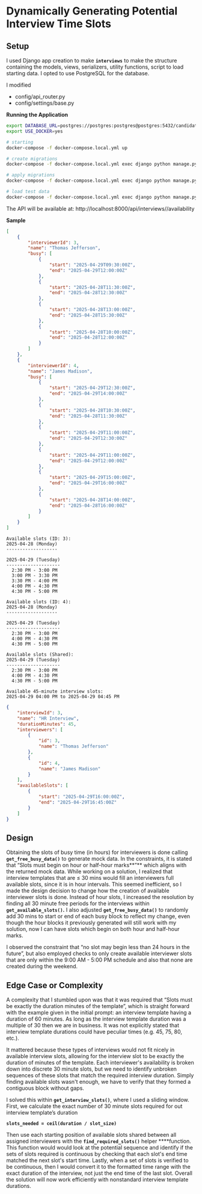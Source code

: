 # Dynamically Generating Potential Interview Time Slots

## Setup

I used Django app creation to make **`interviews`** to make the structure containing the models, views, serializers, utility functions, script to load starting data. I opted to use PostgreSQL for the database.

I modified

- config/api_router.py
- config/settings/base.py

**Running the Application**

```bash
export DATABASE_URL=postgres://postgres:postgres@postgres:5432/candidate_fyi_takehome_project
export USE_DOCKER=yes

# starting
docker-compose -f docker-compose.local.yml up

# create migrations
docker-compose -f docker-compose.local.yml exec django python manage.py makemigrations interviews

# apply migrations
docker-compose -f docker-compose.local.yml exec django python manage.py migrate

# load test data
docker-compose -f docker-compose.local.yml exec django python manage.py load_interviewers
```

The API will be available at: http://localhost:8000/api/interviews/<id>/availability

**Sample**

```json
[
    {
        "interviewerId": 3,
        "name": "Thomas Jefferson",
        "busy": [
            {
                "start": "2025-04-29T09:30:00Z",
                "end": "2025-04-29T12:00:00Z"
            },
            {
                "start": "2025-04-28T11:30:00Z",
                "end": "2025-04-28T12:30:00Z"
            },
            {
                "start": "2025-04-28T13:00:00Z",
                "end": "2025-04-28T15:30:00Z"
            },
            {
                "start": "2025-04-28T10:00:00Z",
                "end": "2025-04-28T12:00:00Z"
            }
        ]
    },
    {
        "interviewerId": 4,
        "name": "James Madison",
        "busy": [
            {
                "start": "2025-04-29T12:30:00Z",
                "end": "2025-04-29T14:00:00Z"
            },
            {
                "start": "2025-04-28T10:30:00Z",
                "end": "2025-04-28T11:30:00Z"
            },
            {
                "start": "2025-04-29T11:00:00Z",
                "end": "2025-04-29T12:30:00Z"
            },
            {
                "start": "2025-04-29T11:00:00Z",
                "end": "2025-04-29T12:00:00Z"
            },
            {
                "start": "2025-04-29T15:00:00Z",
                "end": "2025-04-29T16:00:00Z"
            },
            {
                "start": "2025-04-28T14:00:00Z",
                "end": "2025-04-28T16:00:00Z"
            }
        ]
    }
]
```

```
Available slots (ID: 3):
2025-04-28 (Monday)
-------------------

2025-04-29 (Tuesday)
--------------------
  2:30 PM - 3:00 PM
  3:00 PM - 3:30 PM
  3:30 PM - 4:00 PM
  4:00 PM - 4:30 PM
  4:30 PM - 5:00 PM

Available slots (ID: 4):
2025-04-28 (Monday)
-------------------

2025-04-29 (Tuesday)
--------------------
  2:30 PM - 3:00 PM
  4:00 PM - 4:30 PM
  4:30 PM - 5:00 PM

Available slots (Shared):
2025-04-29 (Tuesday)
--------------------
  2:30 PM - 3:00 PM
  4:00 PM - 4:30 PM
  4:30 PM - 5:00 PM

Available 45-minute interview slots:
2025-04-29 04:00 PM to 2025-04-29 04:45 PM
```

```json
{
    "interviewId": 3,
    "name": "HR Interview",
    "durationMinutes": 45,
    "interviewers": [
        {
            "id": 3,
            "name": "Thomas Jefferson"
        },
        {
            "id": 4,
            "name": "James Madison"
        }
    ],
    "availableSlots": [
        {
            "start": "2025-04-29T16:00:00Z",
            "end": "2025-04-29T16:45:00Z"
        }
    ]
}
```

## Design

Obtaining the slots of busy time (in hours) for interviewers is done calling **`get_free_busy_data()`** to generate mock data. In the constraints, it is stated that “Slots must begin on hour or half-hour marks**”** which aligns with the returned mock data. While working on a solution, I realized that interview templates that are ≤ 30 mins would fill an interviewers full available slots, since it is in hour intervals. This seemed inefficient, so I made the design decision to change how the creation of available interviewer slots is done. Instead of hour slots, I increased the resolution by finding all 30 minute free periods for the interviews within **`get_available_slots()`.** I also adjusted **`get_free_busy_data()`** to randomly add 30 mins to start or end of each busy block to reflect my change, even though the hour blocks it previously generated will still work with my solution, now I can have slots which begin on both hour and half-hour marks. 

I observed the constraint that “no slot may begin less than 24 hours in the future”, but also employed checks to only create available interviewer slots that are only within the 9:00 AM - 5:00 PM schedule and also that none are created during the weekend. 

## Edge Case or Complexity

A complexity that I stumbled upon was that it was required that “Slots must be exactly the duration minutes of the template”, which is straight forward with the example given in the initial prompt: an interview template having a duration of 60 minutes. As long as the interview template duration was a multiple of 30 then we are in business. It was not explicitly stated that interview template durations could have peculiar times (e.g. 45, 75, 80, etc.). 

It mattered because these types of interviews would not fit nicely in available interview slots, allowing for the interview slot to be exactly the duration of minutes of the template. Each interviewer's availability is broken down into discrete 30 minute slots, but we need to identify unbroken sequences of these slots that match the required interview duration. Simply finding available slots wasn't enough, we have to verify that they formed a contiguous block without gaps.

I solved this within **`get_interview_slots()`**, where I used a sliding window. First, we calculate the exact number of 30 minute slots required for out interview template’s duration 

**`slots_needed = ceil(duration / slot_size)`**

Then use each starting position of available slots shared between all assigned interviewers with the **`find_required_slots()`**  helper ****function. This function would would look at the potential sequence and identify if the sets of slots required is continuous by checking that each slot's end time matched the next slot's start time. Lastly, when a set of slots is verified to be continuous, then I would convert it to the formatted time range with the exact duration of the interview, not just the end time of the last slot. Overall the solution will now work efficiently with nonstandard interview template durations.